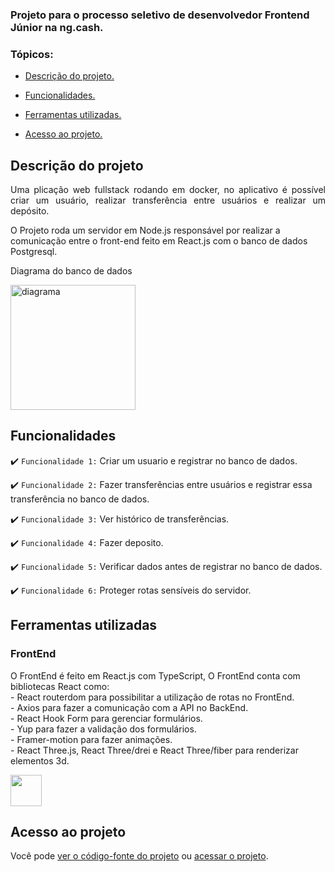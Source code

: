 
### Projeto para o processo seletivo de desenvolvedor Frontend Júnior na ng.cash.

### Tópicos:

- [Descrição do projeto.](#descrição-do-projeto)

- [Funcionalidades.](#funcionalidades)

- [Ferramentas utilizadas.](#ferramentas-utilizadas)

- [Acesso ao projeto.](#acesso-ao-projeto)

## Descrição do projeto

<p align="justify">
Uma plicação web fullstack rodando em docker, no aplicativo é possível criar um usuário, realizar transferência entre usuários e realizar um depósito.

O Projeto roda um servidor em Node.js responsável por realizar a comunicação entre o front-end feito em React.js com o banco de dados Postgresql.


Diagrama do banco de dados

<img height="200cm" src="https://cdn.discordapp.com/attachments/987790937474351104/1048705790917218364/digram.png" alt="diagrama">

</p>

## Funcionalidades

:heavy_check_mark: `Funcionalidade 1:` Criar um usuario e registrar no banco de dados.

:heavy_check_mark: `Funcionalidade 2:` Fazer transferências entre usuários e registrar essa transferência no banco de dados.

:heavy_check_mark: `Funcionalidade 3:` Ver histórico de transferências.

:heavy_check_mark: `Funcionalidade 4:` Fazer deposito.

:heavy_check_mark: `Funcionalidade 5:` Verificar dados antes de registrar no banco de dados.

:heavy_check_mark: `Funcionalidade 6:` Proteger rotas sensíveis do servidor.

## Ferramentas utilizadas

<div>
  <h3>FrontEnd</h3>

<p>O FrontEnd é feito em React.js com TypeScript, 
O FrontEnd conta com bibliotecas React como: <br> 
- React routerdom para possibilitar a utilização de rotas no FrontEnd. <br>
- Axios para fazer a comunicação com a API no BackEnd. <br>
- React Hook Form para gerenciar formulários. <br>
- Yup para fazer a validação dos formulários. <br>
- Framer-motion para fazer animações. <br>
- React Three.js, React Three/drei e React Three/fiber para renderizar elementos 3d. <br>
</p>

<div/>

  <img width="50px" src="https://cdn.jsdelivr.net/gh/devicons/devicon/icons/react/react-original.svg"/>

###

## Acesso ao projeto

Você pode [ver o código-fonte do projeto](https://github.com/JosielJ/Treino-React-Three.js) ou [acessar o projeto](https://treino-react-three-js.vercel.app/).
